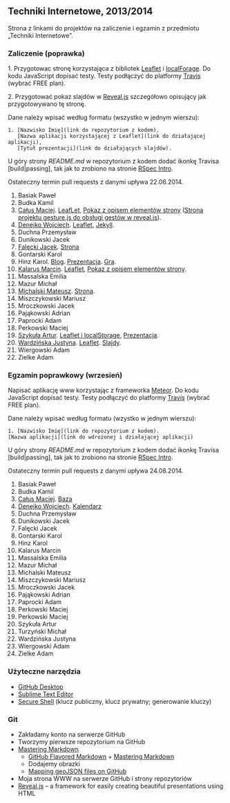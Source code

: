 ## Techniki Internetowe, 2013/2014

Strona z linkami do projektów na zaliczenie i egzamin z przedmiotu „Techniki Internetowe”.

### Zaliczenie (poprawka)

1\. Przygotowac stronę korzystająca z bibliotek [Leaflet](http://leafletjs.com/)
i [localForage](https://github.com/mozilla/localForage).
Do kodu JavaScript dopisać testy. Testy podłączyć do
platformy [Travis](https://travis-ci.com/plans) (wybrać FREE plan).

2\. Przygotować pokaz slajdów w [Reveal.js](http://lab.hakim.se/reveal-js/)
szczegółowo opisujący jak przygotowywano tę stronę.

Dane należy wpisać według formatu (wszystko w jednym wierszu):

    1. [Nazwisko Imię](link do repozytorium z kodem).
       [Nazwa aplikacji korzystającej z Leaflet](link do działającej aplikacji),
       [Tytuł prezentacji](link do działających slajdów).

U góry strony *README.md* w repozytorium z kodem dodać ikonkę Travisa [build|passing],
tak jak to zrobiono na stronie [RSpec Intro](https://github.com/wbzyl/ruby-intro).

Ostateczny termin pull requests z danymi upływa 22.06.2014.

1. Basiak Paweł
1. Budka Kamil
1. [Całus Maciej](https://github.com/madox/madox.github.io). [LeafLet](http://madox.github.io/#mapka), [Pokaz z opisem elementów strony](http://madox.github.io/pokaz.html) ([Strona projektu gesture.js do obsługi gestów w reveal.js](http://www.chromeexperiments.com/detail/gesture-based-revealjs/)).
1. [Denejko Wojciech](https://github.com/wdenejko/wdenejko.github.com). [Leaflet](http://wdenejko.github.io/ti2013/leaflet/), [Jekyll](http://wdenejko.github.io/).
1. Duchna Przemysław
1. Dunikowski Jacek
1. [Falęcki Jacek](https://github.com/jfalecki). [Strona](http://jfalecki.github.io/TechInter/)
1. Gontarski Karol
1. Hinz Karol. [Blog](http://khinz.github.io/StronaTI/index.html). [Prezentacja](http://khinz.github.io/StronaTI/zaliczenie.html). [Gra](http://khinz.github.io/StronaTI/gra.html).
1. [Kalarus Marcin](https://mkalarus.github.io). [Leaflet](http://mkalarus.github.io/Mapa/), [Pokaz z opisem elementów strony](http://slides.com/finmarchicus/jak-tworzylem-moja-strone).
1. Massalska Emilia
1. Mazur Michał
1. [Michalski Mateusz](https://github.com/matismatis93/matmic). [Strona](http://matismatis93.github.io/matmic/).
1. Miszczykowski Mariusz
1. Mroczkowski Jacek
1. Pająkowski Adrian
1. Paprocki Adam
1. Perkowski Maciej
1. [Szykuła Artur](https://github.com/aszykula/aszykula.github.io). [Leaflet i localStorage](http://aszykula.github.io), [Prezentacja](http://slides.com/arturszykula/prezentacja-aszykula/live#/).
1. [Wardzińska Justyna](http://wardzinskaj.github.io/). [Leaflet](http://wardzinskaj.github.io/leaflet). [Slajdy](http://slides.com/justynawardzinska/deck).
1. Wiergowski Adam
1. Zielke Adam


### Egzamin poprawkowy (wrzesień)

Napisać aplikację www korzystając z frameworka [Meteor](https://www.meteor.com/).
Do kodu JavaScript dopisać testy. Testy podłączyć do
platformy [Travis](https://travis-ci.com/plans) (wybrać FREE plan).

Dane należy wpisać według formatu (wzystko w jednym wierszu):

    1. [Nazwisko Imię](link do repozytorium z kodem).
    [Nazwa aplikacji](link do wdrożonej i działającej aplikacji)

U góry strony *README.md* w repozytorium z kodem dodać ikonkę Travisa [build|passing],
tak jak to zrobiono na stronie [RSpec Intro](https://github.com/wbzyl/ruby-intro).

Ostateczny termin pull requests z danymi upływa 24.08.2014.

1. Basiak Paweł
1. Budka Kamil
1. [Całus Maciej](https://github.com/madox/myapp). [Baza](http://baza.meteor.com/)
1. [Denejko Wojciech](/). [Kalendarz](http://kalendarz.meteor.com)
1. Duchna Przemysław
1. Dunikowski Jacek
1. Falęcki Jacek
1. Gontarski Karol
1. Hinz Karol
1. Kalarus Marcin
1. Massalska Emilia
1. Mazur Michał
1. Michalski Mateusz
1. Miszczykowski Mariusz
1. Mroczkowski Jacek
1. Pająkowski Adrian
1. Paprocki Adam
1. Perkowski Maciej
1. Perkowski Maciej
1. Szykuła Artur
1. Turzyński Michał
1. Wardzińska Justyna
1. Wiergowski Adam
1. Zielke Adam


### Użyteczne narzędzia

- [GitHub Desktop](http://windows.github.com/)
- [Sublime Text Editor](http://www.sublimetext.com/)
- [Secure Shell](http://en.wikipedia.org/wiki/Secure_Shell)
  (klucz publiczny, klucz prywatny; generowanie kluczy)


### Git

- Zakładamy konto na serwerze GitHub
- Tworzymy pierwsze repozytorium na GitHub
- [Mastering Markdown](http://daringfireball.net/projects/markdown/syntax)
  - [GitHub Flavored Markdown](http://guides.github.com/overviews/mastering-markdown/) +
    [Mastering Markdown](http://guides.github.com/overviews/mastering-markdown/)
  - Dodajemy obrazki
  - [Mapping geoJSON files on GitHub](https://help.github.com/articles/mapping-geojson-files-on-github)
- Moja strona WWW na serwerze GitHub i strony repozytoriów
- [Reveal.js](https://github.com/hakimel/reveal.js) –
  a framework for easily creating beautiful presentations using HTML
